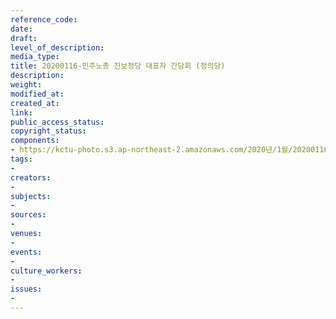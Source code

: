 ```yaml
---
reference_code: 
date: 
draft: 
level_of_description: 
media_type: 
title: 20200116-민주노총 진보정당 대표자 간담회 (정의당)
description: 
weight: 
modified_at: 
created_at: 
link: 
public_access_status: 
copyright_status: 
components:
- https://kctu-photo.s3.ap-northeast-2.amazonaws.com/2020년/1월/20200116-민주노총+진보정당+대표자+간담회+(정의당)/_DSC0974.jpg
tags:
- 
creators:
- 
subjects:
- 
sources:
- 
venues:
- 
events:
- 
culture_workers:
- 
issues:
- 
---
```

